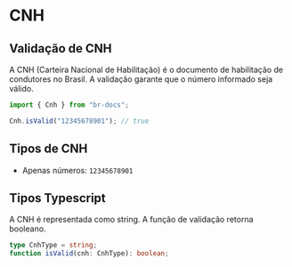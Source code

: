 # CNH

## Validação de CNH

A CNH (Carteira Nacional de Habilitação) é o documento de habilitação de condutores no Brasil. A validação garante que o número informado seja válido.

```typescript
import { Cnh } from "br-docs";

Cnh.isValid("12345678901"); // true
```

## Tipos de CNH

- Apenas números: `12345678901`

## Tipos Typescript

A CNH é representada como string. A função de validação retorna booleano.

```typescript
type CnhType = string;
function isValid(cnh: CnhType): boolean;
```
